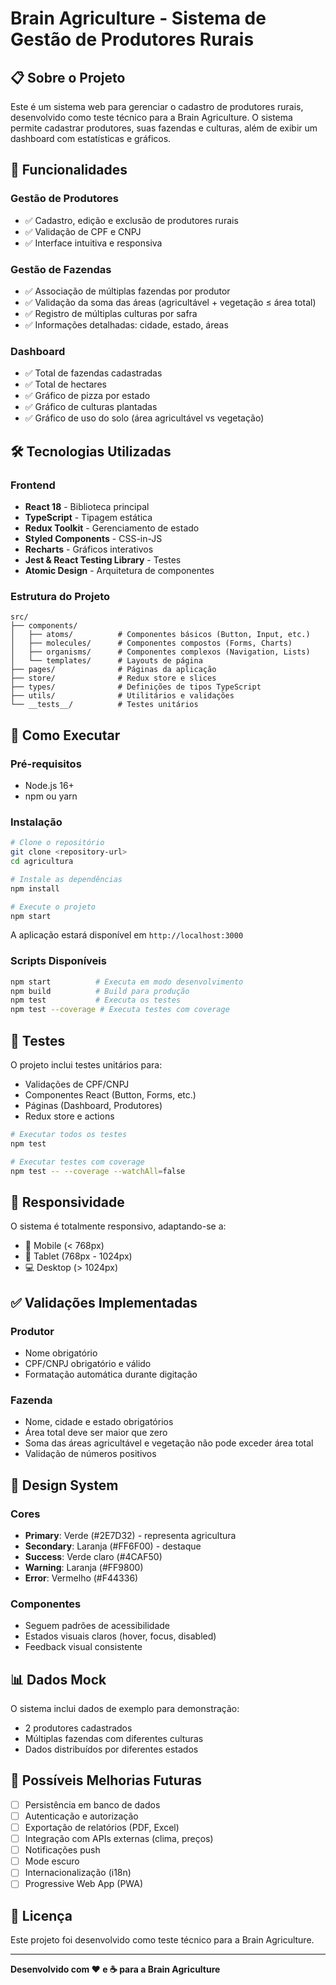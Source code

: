 # Brain Agriculture - Sistema de Gestão de Produtores Rurais

## 📋 Sobre o Projeto

Este é um sistema web para gerenciar o cadastro de produtores rurais, desenvolvido como teste técnico para a Brain Agriculture. O sistema permite cadastrar produtores, suas fazendas e culturas, além de exibir um dashboard com estatísticas e gráficos.

## 🎯 Funcionalidades

### Gestão de Produtores
- ✅ Cadastro, edição e exclusão de produtores rurais
- ✅ Validação de CPF e CNPJ
- ✅ Interface intuitiva e responsiva

### Gestão de Fazendas
- ✅ Associação de múltiplas fazendas por produtor
- ✅ Validação da soma das áreas (agricultável + vegetação ≤ área total)
- ✅ Registro de múltiplas culturas por safra
- ✅ Informações detalhadas: cidade, estado, áreas

### Dashboard
- ✅ Total de fazendas cadastradas
- ✅ Total de hectares
- ✅ Gráfico de pizza por estado
- ✅ Gráfico de culturas plantadas
- ✅ Gráfico de uso do solo (área agricultável vs vegetação)

## 🛠️ Tecnologias Utilizadas

### Frontend
- **React 18** - Biblioteca principal
- **TypeScript** - Tipagem estática
- **Redux Toolkit** - Gerenciamento de estado
- **Styled Components** - CSS-in-JS
- **Recharts** - Gráficos interativos
- **Jest & React Testing Library** - Testes
- **Atomic Design** - Arquitetura de componentes

### Estrutura do Projeto
```
src/
├── components/
│   ├── atoms/          # Componentes básicos (Button, Input, etc.)
│   ├── molecules/      # Componentes compostos (Forms, Charts)
│   ├── organisms/      # Componentes complexos (Navigation, Lists)
│   └── templates/      # Layouts de página
├── pages/              # Páginas da aplicação
├── store/              # Redux store e slices
├── types/              # Definições de tipos TypeScript
├── utils/              # Utilitários e validações
└── __tests__/          # Testes unitários
```

## 🚀 Como Executar

### Pré-requisitos
- Node.js 16+
- npm ou yarn

### Instalação
```bash
# Clone o repositório
git clone <repository-url>
cd agricultura

# Instale as dependências
npm install

# Execute o projeto
npm start
```

A aplicação estará disponível em `http://localhost:3000`

### Scripts Disponíveis
```bash
npm start          # Executa em modo desenvolvimento
npm build          # Build para produção
npm test           # Executa os testes
npm test --coverage # Executa testes com coverage
```

## 🧪 Testes

O projeto inclui testes unitários para:
- Validações de CPF/CNPJ
- Componentes React (Button, Forms, etc.)
- Páginas (Dashboard, Produtores)
- Redux store e actions

```bash
# Executar todos os testes
npm test

# Executar testes com coverage
npm test -- --coverage --watchAll=false
```

## 📱 Responsividade

O sistema é totalmente responsivo, adaptando-se a:
- 📱 Mobile (< 768px)
- 📱 Tablet (768px - 1024px)
- 💻 Desktop (> 1024px)

## ✅ Validações Implementadas

### Produtor
- Nome obrigatório
- CPF/CNPJ obrigatório e válido
- Formatação automática durante digitação

### Fazenda
- Nome, cidade e estado obrigatórios
- Área total deve ser maior que zero
- Soma das áreas agricultável e vegetação não pode exceder área total
- Validação de números positivos

## 🎨 Design System

### Cores
- **Primary**: Verde (#2E7D32) - representa agricultura
- **Secondary**: Laranja (#FF6F00) - destaque
- **Success**: Verde claro (#4CAF50)
- **Warning**: Laranja (#FF9800)
- **Error**: Vermelho (#F44336)

### Componentes
- Seguem padrões de acessibilidade
- Estados visuais claros (hover, focus, disabled)
- Feedback visual consistente

## 📊 Dados Mock

O sistema inclui dados de exemplo para demonstração:
- 2 produtores cadastrados
- Múltiplas fazendas com diferentes culturas
- Dados distribuídos por diferentes estados

## 🔮 Possíveis Melhorias Futuras

- [ ] Persistência em banco de dados
- [ ] Autenticação e autorização
- [ ] Exportação de relatórios (PDF, Excel)
- [ ] Integração com APIs externas (clima, preços)
- [ ] Notificações push
- [ ] Mode escuro
- [ ] Internacionalização (i18n)
- [ ] Progressive Web App (PWA)

## 📄 Licença

Este projeto foi desenvolvido como teste técnico para a Brain Agriculture.

---

**Desenvolvido com ❤️ e ☕ para a Brain Agriculture**
